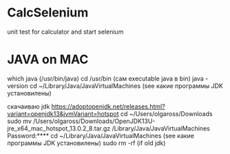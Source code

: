 # CalcSelenium
unit test for calculator and start selenium
# JAVA on MAC
which java (/usr/bin/java)
cd /usr/bin (сам executable java в bin)
java -version
cd ~/Library/Java/JavaVirtualMachines (see какие программы JDK установилены)

скачаиваю jdk https://adoptopenjdk.net/releases.html?variant=openjdk13&jvmVariant=hotspot
cd ~/Users/olgaross/Downloads
sudo mv /Users/olgaross/Downloads/OpenJDK13U-jre_x64_mac_hotspot_13.0.2_8.tar.gz /Library/Java/JavaVirtualMachines
Password:****
cd ~/Library/Java/JavaVirtualMachines (see какие программы JDK установилены)
sudo rm -rf (if old jdk)
